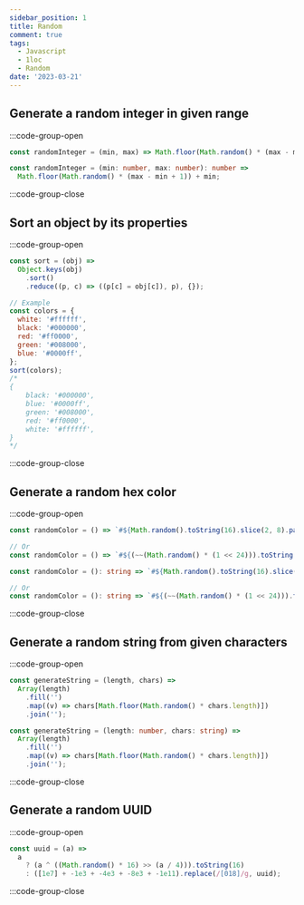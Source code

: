 ```yaml
---
sidebar_position: 1
title: Random
comment: true
tags:
  - Javascript
  - 1loc
  - Random
date: '2023-03-21'
---
```


## Generate a random integer in given range

:::code-group-open

```js
const randomInteger = (min, max) => Math.floor(Math.random() * (max - min + 1)) + min;
```

```ts
const randomInteger = (min: number, max: number): number =>
  Math.floor(Math.random() * (max - min + 1)) + min;
```

:::code-group-close

## Sort an object by its properties

:::code-group-open

```js
const sort = (obj) =>
  Object.keys(obj)
    .sort()
    .reduce((p, c) => ((p[c] = obj[c]), p), {});

// Example
const colors = {
  white: '#ffffff',
  black: '#000000',
  red: '#ff0000',
  green: '#008000',
  blue: '#0000ff',
};
sort(colors);
/*
{
    black: '#000000',
    blue: '#0000ff',
    green: '#008000',
    red: '#ff0000',
    white: '#ffffff',
}
*/
```

:::code-group-close

## Generate a random hex color

:::code-group-open

```js
const randomColor = () => `#${Math.random().toString(16).slice(2, 8).padEnd(6, '0')}`;

// Or
const randomColor = () => `#${(~~(Math.random() * (1 << 24))).toString(16)}`;
```

```ts
const randomColor = (): string => `#${Math.random().toString(16).slice(2, 8).padEnd(6, '0')}`;

// Or
const randomColor = (): string => `#${(~~(Math.random() * (1 << 24))).toString(16)}`;
```

:::code-group-close

## Generate a random string from given characters

:::code-group-open

```js
const generateString = (length, chars) =>
  Array(length)
    .fill('')
    .map((v) => chars[Math.floor(Math.random() * chars.length)])
    .join('');
```

```ts
const generateString = (length: number, chars: string) =>
  Array(length)
    .fill('')
    .map((v) => chars[Math.floor(Math.random() * chars.length)])
    .join('');
```

:::code-group-close

## Generate a random UUID

:::code-group-open

```js
const uuid = (a) =>
  a
    ? (a ^ ((Math.random() * 16) >> (a / 4))).toString(16)
    : ([1e7] + -1e3 + -4e3 + -8e3 + -1e11).replace(/[018]/g, uuid);
```

:::code-group-close
